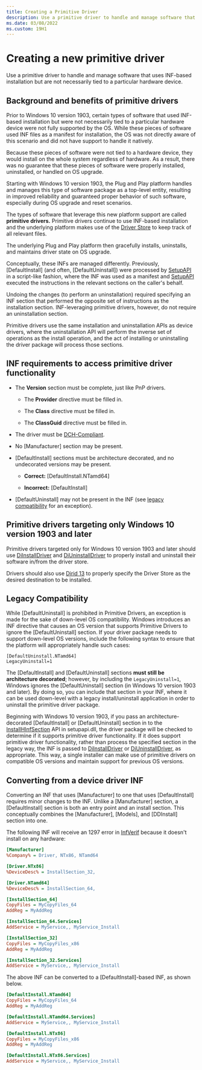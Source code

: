 ```yaml
---
title: Creating a Primitive Driver
description: Use a primitive driver to handle and manage software that uses INF-based installation but are not necessarily tied to a particular hardware device.
ms.date: 03/08/2022
ms.custom: 19H1
---
```


# Creating a new primitive driver

Use a primitive driver to handle and manage software that uses INF-based installation but are not necessarily tied to a particular hardware device.

## Background and benefits of primitive drivers

Prior to Windows 10 version 1903, certain types of software that used INF-based installation but were not necessarily tied to a particular hardware device were not fully supported by the OS. While these pieces of software used INF files as a manifest for installation, the OS was not directly aware of this scenario and did not have support to handle it natively.

Because these pieces of software were not tied to a hardware device, they would install on the whole system regardless of hardware. As a result, there was no guarantee that these pieces of software were properly installed, uninstalled, or handled on OS upgrade.

Starting with Windows 10 version 1903, the Plug and Play platform handles and manages this type of software package as a top-level entity, resulting in improved reliability and guaranteed proper behavior of such software, especially during OS upgrade and reset scenarios.

The types of software that leverage this new platform support are called **primitive drivers.** Primitive drivers continue to use INF-based installation and the underlying platform makes use of the [Driver Store](../install/driver-store.md) to keep track of all relevant files.

The underlying Plug and Play platform then gracefully installs, uninstalls, and maintains driver state on OS upgrade.

Conceptually, these INFs are managed differently. Previously, \[DefaultInstall\] (and often, \[DefaultUninstall\]) were processed by [SetupAPI](../install/setupapi.md) in a script-like fashion, where the INF was used as a manifest and [SetupAPI](../install/setupapi.md) executed the instructions in the relevant sections on the caller's behalf.

Undoing the changes (to perform an uninstallation) required specifying an INF section that performed the opposite set of instructions as the installation section. INF-leveraging primitive drivers, however, do not require an uninstallation section.

Primitive drivers use the same installation and uninstallation APIs as device drivers, where the uninstallation API will perform the inverse set of operations as the install operation, and the act of installing or uninstalling the driver package will process those sections.

## INF requirements to access primitive driver functionality

* The **Version** section must be complete, just like PnP drivers.

  * The **Provider** directive must be filled in.

  * The **Class** directive must be filled in.

  * The **ClassGuid** directive must be filled in.

* The driver must be [DCH-Compliant](dch-principles-best-practices.md).

* No \[Manufacturer\] section may be present.

* \[DefaultInstall\] sections must be architecture decorated, and no undecorated versions may be present.

  * **Correct:** \[DefaultInstall.NTamd64\]

  * **Incorrect:** \[DefaultInstall\]

* \[DefaultUninstall\] may not be present in the INF (see [legacy compatibility](#legacy-compatibility) for an exception).

## Primitive drivers targeting only Windows 10 version 1903 and later

Primitive drivers targeted only for Windows 10 version 1903 and later should use [DiInstallDriver](/windows/win32/api/newdev/nf-newdev-diinstalldriverw) and [DiUninstallDriver](/windows/win32/api/newdev/nf-newdev-diuninstalldriverw) to properly install and uninstall their software in/from the driver store.

Drivers should also use [Dirid 13](../install/using-dirids.md) to properly specify the Driver Store as the desired destination to be installed.

## Legacy Compatibility

While \[DefaultUninstall\] is prohibited in Primitive Drivers, an exception is made for the sake of down-level OS compatibility. Windows introduces an INF directive that causes an OS version that supports Primitive Drivers to ignore the \[DefaultUninstall\] section. If your driver package needs to support down-level OS versions, include the following syntax to ensure that the platform will appropriately handle such cases:

```INF
[DefaultUninstall.NTamd64]
LegacyUninstall=1
```

The \[DefaultInstall\] and \[DefaultUninstall\] sections **must still be architecture decorated**; however, by including the `LegacyUninstall=1`, Windows ignores the \[DefaultUninstall\] section (in Windows 10 version 1903 and later). By doing so, you can include that section in your INF, where it can be used down-level with a legacy install/uninstall application in order to uninstall the primitive driver package.

Beginning with Windows 10 version 1903, if you pass an architecture-decorated \[DefaultInstall\] or
\[DefaultUninstall\] section in to the [InstallHInfSection](/windows/win32/api/setupapi/nf-setupapi-installhinfsectionw) API in setupapi.dll, the driver package will be checked to determine if it supports primitive driver functionality. If it does support primitive driver functionality, rather than process the specified section in the legacy way, the INF is passed to [DiInstallDriver](/windows/win32/api/newdev/nf-newdev-diinstalldrivera) or [DiUninstallDriver](/windows/win32/api/newdev/nf-newdev-diuninstalldriverw), as appropriate. This way, a single installer can make use of primitive drivers on compatible OS versions and maintain support for previous OS versions.

## Converting from a device driver INF

Converting an INF that uses \[Manufacturer\] to one that uses \[DefaultInstall\] requires minor changes to the INF. Unlike a \[Manufacturer\] section, a \[DefaultInstall\] section is both an entry point and an install section. This conceptually combines the \[Manufacturer\], \[Models\], and \[DDInstall\] section into one.

The following INF will receive an 1297 error in [InfVerif](../devtest/infverif.md) because it doesn't install on any hardware:

```ini
[Manufacturer]
%Company% = Driver, NTx86, NTamd64

[Driver.NTx86]
%DeviceDesc% = InstallSection_32,

[Driver.NTamd64]
%DeviceDesc% = InstallSection_64,

[InstallSection_64]
CopyFiles = MyCopyFiles_64
AddReg = MyAddReg

[InstallSection_64.Services]
AddService = MyService,, MyService_Install

[InstallSection_32]
CopyFiles = MyCopyFiles_x86
AddReg = MyAddReg

[InstallSection_32.Services]
AddService = MyService,, MyService_Install
```

The above INF can be converted to a \[DefaultInstall\]-based INF, as shown below.

```ini
[DefaultInstall.NTamd64]
CopyFiles = MyCopyFiles_64
AddReg = MyAddReg

[DefaultInstall.NTamd64.Services]
AddService = MyService,, MyService_Install

[DefaultInstall.NTx86]
CopyFiles = MyCopyFiles_x86
AddReg = MyAddReg

[DefaultInstall.NTx86.Services]
AddService = MyService,, MyService_Install
```
